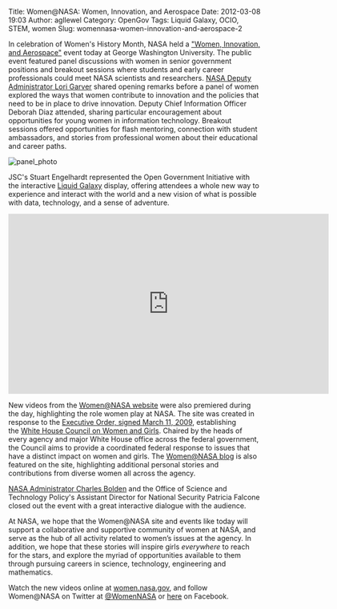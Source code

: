 Title: Women@NASA:  Women, Innovation, and Aerospace
Date: 2012-03-08 19:03
Author: agllewel
Category: OpenGov
Tags: Liquid Galaxy, OCIO, STEM, women
Slug: womennasa-women-innovation-and-aerospace-2

In celebration of Women's History Month, NASA held a ["Women,
Innovation, and Aerospace"][] event today at George Washington
University. The public event featured panel discussions with women in
senior government positions and breakout sessions where students and
early career professionals could meet NASA scientists and
researchers. [NASA Deputy Administrator Lori Garver][] shared opening
remarks before a panel of women explored the ways that women contribute
to innovation and the policies that need to be in place to drive
innovation. Deputy Chief Information Officer Deborah Diaz attended,
sharing particular encouragement about opportunities for young women in
information technology. Breakout sessions offered opportunities for
flash mentoring, connection with student ambassadors, and stories from
professional women about their educational and career paths.

![panel\_photo][]

JSC's Stuart Engelhardt represented the Open Government Initiative with
the interactive [Liquid Galaxy][] display, offering attendees a whole
new way to experience and interact with the world and a new vision of
what is possible with data, technology, and a sense of adventure.

<iframe src="http://www.youtube.com/embed/qbin9WUHrDg" frameborder="0" width="640" height="360"></iframe>

New videos from the [Women@NASA website][] were also premiered during
the day, highlighting the role women play at NASA. The site was created
in response to the [Executive Order, signed March 11, 2009][],
establishing the [White House Council on Women and Girls][]. Chaired by
the heads of every agency and major White House office across the
federal government, the Council aims to provide a coordinated federal
response to issues that have a distinct impact on women and
girls. The [Women@NASA blog][] is also featured on the site,
highlighting additional personal stories and contributions from diverse
women all across the agency.

[NASA Administrator Charles Bolden][] and the Office of Science and
Technology Policy's Assistant Director for National Security Patricia
Falcone closed out the event with a great interactive dialogue with the
audience.

At NASA, we hope that the Women@NASA site and events like today will
support a collaborative and supportive community of women at NASA, and
serve as the hub of all activity related to women’s issues at the
agency. In addition, we hope that these stories will inspire
girls *everywhere* to reach for the stars, and explore the myriad of
opportunities available to them through pursuing careers in science,
technology, engineering and mathematics.

Watch the new videos online at [women.nasa.gov][], and follow Women@NASA
on Twitter at [@WomenNASA][] or [here][] on Facebook.

  ["Women, Innovation, and Aerospace"]: http://www.nasa.gov/home/hqnews/2012/mar/HQ_M12-034_Women_History_Event.html
  [NASA Deputy Administrator Lori Garver]: http://women.nasa.gov/lori-garver/
  [panel\_photo]: http://open.nasa.gov/wp-content/uploads/2012/03/panel_photo.jpg
    "panel_photo"
  [Liquid Galaxy]: http://open.nasa.gov/blog/2011/09/26/nasas-liquid-galaxy-an-overview/
  [Women@NASA website]: http://open.nasa.gov/blog/2011/04/01/womennasa/
  [Executive Order, signed March 11, 2009]: http://www.whitehouse.gov/the_press_office/President-Obama-Announces-White-House-Council-on-Women-and-Girls/
  [White House Council on Women and Girls]: http://www.whitehouse.gov/administration/eop/cwg
  [Women@NASA blog]: http://blogs.nasa.gov/cm/newui/blog/viewpostlist.jsp?blogname=womenatnasa
  [NASA Administrator Charles Bolden]: http://www.nasa.gov/about/highlights/bolden_bio.html
  [women.nasa.gov]: http://women.nasa.gov/
  [@WomenNASA]: https://twitter.com/#!/womennasa
  [here]: https://www.facebook.com/WomenatNASA
